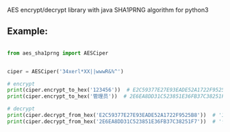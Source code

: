 AES encrypt/decrypt library with java SHA1PRNG algorithm for python3

## Example:

```python

from aes_sha1prng import AESCiper


ciper = AESCiper('34xerl*XX||wwwR&%^')

# encrypt
print(ciper.encrypt_to_hex('123456'))  # E2C59377E27E93EADE52A1722F9525B8
print(ciper.encrypt_to_hex('管理员'))  # 2E6EA8DD31C523851E36FB37C38251F7

# decrypt
print(ciper.decrypt_from_hex('E2C59377E27E93EADE52A1722F9525B8'))  # '123456'
print(ciper.decrypt_from_hex('2E6EA8DD31C523851E36FB37C38251F7'))  # '管理员'
```
